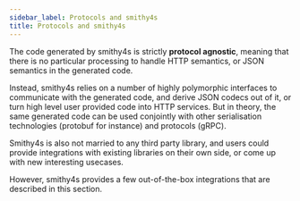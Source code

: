 ```yaml
---
sidebar_label: Protocols and smithy4s
title: Protocols and smithy4s
---
```


The code generated by smithy4s is strictly **protocol agnostic**, meaning that there is no particular processing to handle HTTP semantics, or JSON semantics in the generated code.

Instead, smithy4s relies on a number of highly polymorphic interfaces to communicate with the generated code, and derive JSON codecs out of it, or turn high level user provided code into HTTP services. But in theory, the same generated code can be used conjointly with other serialisation technologies (protobuf for instance) and protocols (gRPC).

Smithy4s is also not married to any third party library, and users could provide integrations with existing libraries on their own side, or come up with new interesting usecases.

However, smithy4s provides a few out-of-the-box integrations that are described in this section.
